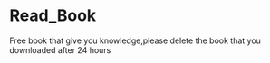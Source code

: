 # Read_Book
Free book that give you knowledge,please delete the book that you downloaded after 24 hours
